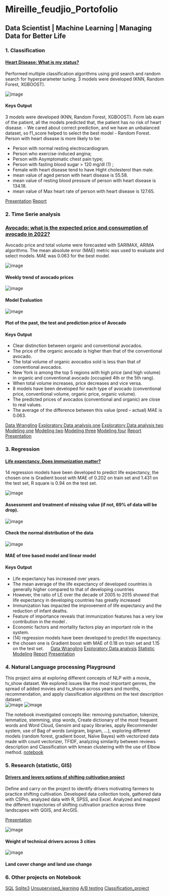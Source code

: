 # Mireille_feudjio_Portofolio 
## Data Scientist | Machine Learning | Managing Data for Better Life

### 1. Classification 

#### [Heart Disease: What is my status?](https://github.com/pascale25/Heart-Disease-Story-Telling/blob/c55f1b481055a5cbed2423afc5791acfd69eed2e/Story_Telling_Heart_Disease/Storry%20Telling%20Heart%20Disease_two.pdf)
Performed multiple classification algorithms using grid search and random search for hyperparameter tuning. 3 models were developed (KNN, Random Forest, XGBOOST). 

![image](https://user-images.githubusercontent.com/90922607/185215488-4e43f569-2b38-40b4-b9c0-8fef9c896ffd.png)
   
#### Keys Output
3 models were developed (KNN, Random Forest, XGBOOST). Form lab exam of the patient, all the models predicted that, the patient has no risk of heart disease. -  We cared about correct prediction, and we have an unbalanced dataset, so f1_score helped to select the best model - Random Forest. 
Person with heart disease is more likely to be:
-	Person with normal resting electrocardiogram. 
-	Person who exercise-induced angina;
-	Person with Asymptomatic chest pain type;
-	Person with fasting blood sugar  > 120 mg/dl (1) ;
-	Female with heart disease tend to have Hight cholesterol than male.
-	mean value of aged person with heart disease is 55.58.
-	mean value of resting blood pressure of person with heart disease is 134.18.
-	mean value of Max heart rate of person with heart disease is 127.65.

[Presentation](https://github.com/pascale25/Heart-Disease-Story-Telling/blob/c55f1b481055a5cbed2423afc5791acfd69eed2e/Story_Telling_Heart_Disease/Storry%20Telling%20Heart%20Disease_two.pdf)
[Report](https://github.com/pascale25/Heart-Disease-Story-Telling/blob/c55f1b481055a5cbed2423afc5791acfd69eed2e/Story_Telling_Heart_Disease/Storry%20Telling%20Heart%20Disease_two.pdf)


###  2. Time Serie analysis 

### [Avocado: what is the expected price and consumption of avocado in 2022? ]( https://github.com/pascale25/Challenges/blob/7839fb3e4c4f409a08443d009c37da8e77d1b31b/Ultimate_challenge/Ultimate_challenge.ipynb)
Avocado price and total volume were forecasted with SARIMAX, ARIMA algorithms.  The mean absolute error (MAE) metric was used to evaluate and select models. MAE was 0.063 for the best model. 
             		
![image](https://user-images.githubusercontent.com/90922607/185219302-0cf0bd56-32c6-4ea7-ac16-8aab96d45d77.png)
#### Weekly trend of avocado prices
![image](https://user-images.githubusercontent.com/90922607/185219712-9f52001f-80a9-42d6-9918-1a0d42811cbf.png)
#### Model Evaluation
![image](https://user-images.githubusercontent.com/90922607/185219652-c60761ff-d7df-4f8c-8319-9641783cf03a.png)
#### Plot of the past, the test and prediction price of Avocado                                                   

#### Keys Output
-	Clear distinction between organic and conventional avocados.
-	The price of the organic avocado is higher than that of the conventional avocado.
-	The total volume of organic avocados sold is less than that of conventional avocados.
-	New York is among the top 5 regions with high price (and high volume) in organic and conventional avocado (occupied 4th or the 5th rang).
-	When total volume increases, price decreases and vice versa.
-	8 models have been developed for each type of avocado (conventional price, conventional volume, organic price, organic volume).
-	The predicted prices of avocados (conventional and organic) are close to real values. 
-	The average of the difference between this value (pred – actual) MAE is 0.063. 

[Data Wrangling](https://github.com/pascale25/Forecasting_Avocado_price_volume/blob/182cf5efd63b4c2c2ba64571a7e26e611cd0abd4/Capstone_project_Forecasting_Avocado_price_volume/Data_wramgling_avocado.ipynb)
[Exploratory Data analysis one](https://github.com/pascale25/Forecasting_Avocado_price_volume/blob/182cf5efd63b4c2c2ba64571a7e26e611cd0abd4/Capstone_project_Forecasting_Avocado_price_volume/Data_wramgling_avocado_EDA_Part_one_all_regions.ipynb)
[Exploratory Data analysis two](https://github.com/pascale25/Forecasting_Avocado_price_volume/blob/182cf5efd63b4c2c2ba64571a7e26e611cd0abd4/Capstone_project_Forecasting_Avocado_price_volume/Data_wramgling_avocado_EDA_Part_Two_New_york.ipynb)
[Modeling one](https://github.com/pascale25/Forecasting_Avocado_price_volume/blob/182cf5efd63b4c2c2ba64571a7e26e611cd0abd4/Capstone_project_Forecasting_Avocado_price_volume/Forcasting_Avocado_NY_con_price_V.ipynb)
[Modeling two](https://github.com/pascale25/Forecasting_Avocado_price_volume/blob/182cf5efd63b4c2c2ba64571a7e26e611cd0abd4/Capstone_project_Forecasting_Avocado_price_volume/Forcasting_Avocado_NY_con_volume_V.ipynb)
[Modeling three](https://github.com/pascale25/Forecasting_Avocado_price_volume/blob/182cf5efd63b4c2c2ba64571a7e26e611cd0abd4/Capstone_project_Forecasting_Avocado_price_volume/Forcasting_Avocado_NY_org_price_V.ipynb)
[Modeling four](https://github.com/pascale25/Forecasting_Avocado_price_volume/blob/182cf5efd63b4c2c2ba64571a7e26e611cd0abd4/Capstone_project_Forecasting_Avocado_price_volume/Forcasting_Avocado_NY_org_volume_V.ipynb)
[Report](https://github.com/pascale25/Forecasting_Avocado_price_volume/blob/182cf5efd63b4c2c2ba64571a7e26e611cd0abd4/Avocado_report_final.pdf)
[Presentation](https://github.com/pascale25/Forecasting_Avocado_price_volume/blob/182cf5efd63b4c2c2ba64571a7e26e611cd0abd4/Avocado%20Project%20Presentation%20%5BMireille%20P.%20Feudjio%5D.pdf)

 
### 3. Regression 

#### [Life expectancy. Does immunization matter?](https://github.com/pascale25/Life_expentancy_project/blob/e06794d16153fe44c951d6d4c52e07d6954e32b4/Life_expectancy_final_report_2022/Life_expectancy_final_report/reports/Life_expectancy_project%5BMireille%20P.%20%20Feudjio%5D.pdf)
14 regression models have been developed to predict life expectancy, the chosen one is Gradient boost with MAE of 0.202 on train set and 1.431 on the test set, R square is 0.94 on the test set. 

![image](https://user-images.githubusercontent.com/90922607/185222187-2d2d0bf9-e954-47f4-bc15-3debe05b3f64.png)
#### Assessment and treatment of missing value (if not, 69% of data will be drop).
![image](https://user-images.githubusercontent.com/90922607/185223420-210a74ec-2a9c-4a6c-a59f-fb3e26ef4b83.png)
#### Check the normal distribution of the data
![image](https://user-images.githubusercontent.com/90922607/185224272-da0bcedb-bebb-4107-ab78-03f9414cda85.png)
#### MAE of tree based model and linear model

#### Keys Output
-	Life expectancy has increased over years.
-	The mean average of the life expectancy of developed countries is generally higher compared to  that of developing countries
-	However, the ratio of LE over the decade of 2005 to 2015 showed that life expectancy in developing countries has greatly increased 
-	Immunization has impacted the improvement of life expectancy and  the reduction of infant deaths.
-	Feature of importance reveals that immunization features has a very low contribution in the model .
-	Economic factors  and mortality factors play an important role in the system.
-	(14) regression models have been developed to predict life expectancy.
-	the chosen one is Gradient boost with MAE of 0.18 on train set and 1.15 on the test set.
 
[Data Wrangling](https://github.com/pascale25/Life_expentancy_project/blob/11508a06c553394122de1c940ed512444be98a3e/Life_expectancy_final_report_2022/Life_expectancy_final_report/Capstone_two_Life_expectancy-Data_wrangling.ipynb)
[Exploratory Data analysis](https://github.com/pascale25/Life_expentancy_project/blob/11508a06c553394122de1c940ed512444be98a3e/Life_expectancy_final_report_2022/Life_expectancy_final_report/Exploratory_Data_Analysis_life_expectancy.ipynb)
[Statistic](https://github.com/pascale25/Life_expentancy_project/blob/11508a06c553394122de1c940ed512444be98a3e/Inferential_statistic_life_expectancy.ipynb)
[Modeling](https://github.com/pascale25/Life_expentancy_project/blob/11508a06c553394122de1c940ed512444be98a3e/Life_expectancy_final_report_2022/Life_expectancy_final_report/Modeling_V3_life_expectancy.ipynb)
[Report](https://github.com/pascale25/Life_expentancy_project/blob/11508a06c553394122de1c940ed512444be98a3e/Life_expectancy_final_report_2022/Life_expectancy_final_report/reports/LIFE%20EXPECTANCY_F.pdf)
[Presentation](https://github.com/pascale25/Life_expentancy_project/blob/11508a06c553394122de1c940ed512444be98a3e/Life_expectancy_final_report_2022/Life_expectancy_final_report/reports/Life_expectancy_project%5BMireille%20P.%20%20Feudjio%5D.pdf)

 
 
### 4. Natural Language processing Playground

This project aims at exploring different concepts of NLP with a movie_ tv_show dataset. We explored issues like the most important genres, the spread of added movies and tv_shows across years and months, recommendation, and apply classification algorithms on the text description dataset.   
![image](https://user-images.githubusercontent.com/90922607/185226365-3afed0c5-5d58-445c-98c3-d82d52d81f8e.png)
![image](https://user-images.githubusercontent.com/90922607/185226428-16823f80-7f11-43fa-b2b3-bc0591aa0d20.png)

 
The notebook investigated concepts like: removing punctuation, tokenize, lemmatize, stemming, stop words,  Create dictionary of the most frequent words and Word Cloud, Gensim and spacy libraries, apply Recommender system, use of Bag of words (unigram, bigram, …), exploring different models (random forest, gradient boost, Naïve Bayes) with vectorized data made with count vectorizer, TFIDF, analyzing similarity between reviews description  and Classification with kmean clustering with the use of Elbow method. 
[notebook](https://github.com/pascale25/NLP_PlayGround/blob/c6d59dbfdb09ce6495edb347f05beb16d2d1e20f/NLP_PlayGround_project/Netflix_NLP_02.ipynb)
 
### 5. Research (statistic, GIS)
#### [Drivers and levers options of shifting cultivation project ](http://pubs.sciepub.com/wjar/5/4/4/index.html)
Define and carry on the  project  to identify drivers motivating farmers to practice shifting cultivation. Developed data collection tools, gathered data with CSPro, analyzed data with R, SPSS, and Excel.  Analyzed and mapped the different trajectories of shifting cultivation practice across three landscapes with QGIS, and ArcGIS. 

[Presentation](https://drive.google.com/file/d/1efooBUDom7VIFqGQdPYl3pdeOVF2XRhZ/view?usp=sharing)

![image](https://user-images.githubusercontent.com/90922607/185227128-fe895393-eef9-4fc7-b3ce-9cb105cb8f40.png)
#### Weight of technical drivers across 3 cities 


![image](https://user-images.githubusercontent.com/90922607/185227019-857df906-2a32-46e3-913c-9f876b954c5a.png)
#### Land cover change and land use change 

### 6. Other projects on Notebook
[SQL](https://github.com/pascale25/Sprinboard_Projects/blob/0179373d59ace977f0fc6f0fe8c614cd8d3ff169/SQL/SQL_Mireille)
[Sqlite3](https://github.com/pascale25/Sprinboard_Projects/blob/0179373d59ace977f0fc6f0fe8c614cd8d3ff169/SQL/SQL_Mireille.ipynb)
[Unsupervised_learning](https://github.com/pascale25/Sprinboard_Projects/blob/0179373d59ace977f0fc6f0fe8c614cd8d3ff169/Clustering%20Case%20Study%20-%20Customer%20Segmentation%20with%20K-Means%20-%20Tier%203.ipynb)
[A/B testing](https://github.com/pascale25/Sprinboard_Projects/blob/0179373d59ace977f0fc6f0fe8c614cd8d3ff169/Frequentist_inference_case_Study/Frequentist%20Inference%20Case%20Study%20-%20Part%20B%20(2).ipynb)
[Classification_project](https://github.com/pascale25/Challenges/blob/7839fb3e4c4f409a08443d009c37da8e77d1b31b/Ultimate_challenge/Ultimate_challenge.ipynb)

